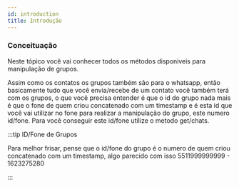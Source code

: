 ```yaml
---
id: introduction
title: Introdução
---
```


### Conceituação

Neste tópico você vai conhecer todos os métodos disponiveis para manipulação de grupos.

Assim como os contatos os grupos também são para o whatsapp, então basicamente tudo que você envia/recebe de um contato você também terá com os grupos, o que você precisa entender é que o id do grupo nada mais é que o fone de quem criou concatenado com um timestamp e é esta id que você vai utilizar no fone para realizar a manipulação do grupo, este numero id/fone. Para você conseguir este id/fone utilize o metodo get/chats.

:::tip ID/Fone de Grupos

Para melhor frisar, pense que o id/fone do grupo é o numero de quem criou concatenado com um timestamp, algo parecido com isso 5511999999999 - 1623275280

:::
